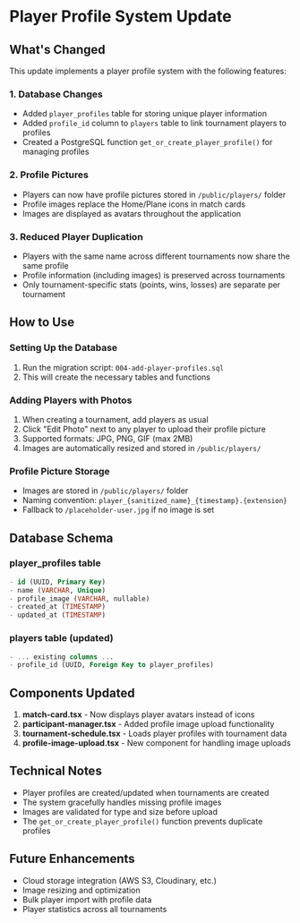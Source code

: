 # Player Profile System Update

## What's Changed

This update implements a player profile system with the following features:

### 1. Database Changes

- Added `player_profiles` table for storing unique player information
- Added `profile_id` column to `players` table to link tournament players to profiles
- Created a PostgreSQL function `get_or_create_player_profile()` for managing profiles

### 2. Profile Pictures

- Players can now have profile pictures stored in `/public/players/` folder
- Profile images replace the Home/Plane icons in match cards
- Images are displayed as avatars throughout the application

### 3. Reduced Player Duplication

- Players with the same name across different tournaments now share the same profile
- Profile information (including images) is preserved across tournaments
- Only tournament-specific stats (points, wins, losses) are separate per tournament

## How to Use

### Setting Up the Database

1. Run the migration script: `004-add-player-profiles.sql`
2. This will create the necessary tables and functions

### Adding Players with Photos

1. When creating a tournament, add players as usual
2. Click "Edit Photo" next to any player to upload their profile picture
3. Supported formats: JPG, PNG, GIF (max 2MB)
4. Images are automatically resized and stored in `/public/players/`

### Profile Picture Storage

- Images are stored in `/public/players/` folder
- Naming convention: `player_{sanitized_name}_{timestamp}.{extension}`
- Fallback to `/placeholder-user.jpg` if no image is set

## Database Schema

### player_profiles table

```sql
- id (UUID, Primary Key)
- name (VARCHAR, Unique)
- profile_image (VARCHAR, nullable)
- created_at (TIMESTAMP)
- updated_at (TIMESTAMP)
```

### players table (updated)

```sql
- ... existing columns ...
- profile_id (UUID, Foreign Key to player_profiles)
```

## Components Updated

1. **match-card.tsx** - Now displays player avatars instead of icons
2. **participant-manager.tsx** - Added profile image upload functionality
3. **tournament-schedule.tsx** - Loads player profiles with tournament data
4. **profile-image-upload.tsx** - New component for handling image uploads

## Technical Notes

- Player profiles are created/updated when tournaments are created
- The system gracefully handles missing profile images
- Images are validated for type and size before upload
- The `get_or_create_player_profile()` function prevents duplicate profiles

## Future Enhancements

- Cloud storage integration (AWS S3, Cloudinary, etc.)
- Image resizing and optimization
- Bulk player import with profile data
- Player statistics across all tournaments
